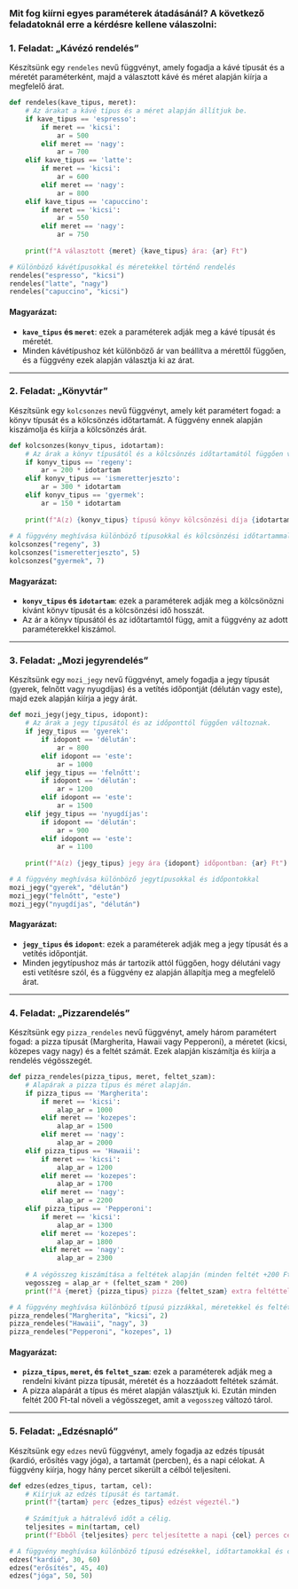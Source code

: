 ### Mit fog kiírni egyes paraméterek átadásánál? A következő feladatoknál erre a kérdésre kellene válaszolni:

### 1. Feladat: „Kávézó rendelés”

Készítsünk egy `rendeles` nevű függvényt, amely fogadja a kávé típusát és a méretét paraméterként, majd a választott kávé és méret alapján kiírja a megfelelő árat.

```python
def rendeles(kave_tipus, meret):
    # Az árakat a kávé típus és a méret alapján állítjuk be.
    if kave_tipus == 'espresso':
        if meret == 'kicsi':
            ar = 500
        elif meret == 'nagy':
            ar = 700
    elif kave_tipus == 'latte':
        if meret == 'kicsi':
            ar = 600
        elif meret == 'nagy':
            ar = 800
    elif kave_tipus == 'capuccino':
        if meret == 'kicsi':
            ar = 550
        elif meret == 'nagy':
            ar = 750
    
    print(f"A választott {meret} {kave_tipus} ára: {ar} Ft")

# Különböző kávétípusokkal és méretekkel történő rendelés
rendeles("espresso", "kicsi")
rendeles("latte", "nagy")
rendeles("capuccino", "kicsi")
```

#### Magyarázat:
- **`kave_tipus` és `meret`**: ezek a paraméterek adják meg a kávé típusát és méretét.
- Minden kávétípushoz két különböző ár van beállítva a mérettől függően, és a függvény ezek alapján választja ki az árat.

---

### 2. Feladat: „Könyvtár”

Készítsünk egy `kolcsonzes` nevű függvényt, amely két paramétert fogad: a könyv típusát és a kölcsönzés időtartamát. A függvény ennek alapján kiszámolja és kiírja a kölcsönzés árát.

```python
def kolcsonzes(konyv_tipus, idotartam):
    # Az árak a könyv típusától és a kölcsönzés időtartamától függően változnak.
    if konyv_tipus == 'regeny':
        ar = 200 * idotartam
    elif konyv_tipus == 'ismeretterjeszto':
        ar = 300 * idotartam
    elif konyv_tipus == 'gyermek':
        ar = 150 * idotartam
    
    print(f"A(z) {konyv_tipus} típusú könyv kölcsönzési díja {idotartam} napra: {ar} Ft")
    
# A függvény meghívása különböző típusokkal és kölcsönzési időtartammal
kolcsonzes("regeny", 3)
kolcsonzes("ismeretterjeszto", 5)
kolcsonzes("gyermek", 7)
```

#### Magyarázat:
- **`konyv_tipus` és `idotartam`**: ezek a paraméterek adják meg a kölcsönözni kívánt könyv típusát és a kölcsönzési idő hosszát.
- Az ár a könyv típusától és az időtartamtól függ, amit a függvény az adott paraméterekkel kiszámol.

---

### 3. Feladat: „Mozi jegyrendelés”

Készítsünk egy `mozi_jegy` nevű függvényt, amely fogadja a jegy típusát (gyerek, felnőtt vagy nyugdíjas) és a vetítés időpontját (délután vagy este), majd ezek alapján kiírja a jegy árát.

```python
def mozi_jegy(jegy_tipus, idopont):
    # Az árak a jegy típusától és az időponttól függően változnak.
    if jegy_tipus == 'gyerek':
        if idopont == 'délután':
            ar = 800
        elif idopont == 'este':
            ar = 1000
    elif jegy_tipus == 'felnőtt':
        if idopont == 'délután':
            ar = 1200
        elif idopont == 'este':
            ar = 1500
    elif jegy_tipus == 'nyugdíjas':
        if idopont == 'délután':
            ar = 900
        elif idopont == 'este':
            ar = 1100
    
    print(f"A(z) {jegy_tipus} jegy ára {idopont} időpontban: {ar} Ft")

# A függvény meghívása különböző jegytípusokkal és időpontokkal
mozi_jegy("gyerek", "délután")
mozi_jegy("felnőtt", "este")
mozi_jegy("nyugdíjas", "délután")
```

#### Magyarázat:
- **`jegy_tipus` és `idopont`**: ezek a paraméterek adják meg a jegy típusát és a vetítés időpontját.
- Minden jegytípushoz más ár tartozik attól függően, hogy délutáni vagy esti vetítésre szól, és a függvény ez alapján állapítja meg a megfelelő árat.

---

### 4. Feladat: „Pizzarendelés”

Készítsünk egy `pizza_rendeles` nevű függvényt, amely három paramétert fogad: a pizza típusát (Margherita, Hawaii vagy Pepperoni), a méretet (kicsi, közepes vagy nagy) és a feltét számát. Ezek alapján kiszámítja és kiírja a rendelés végösszegét.

```python
def pizza_rendeles(pizza_tipus, meret, feltet_szam):
    # Alapárak a pizza típus és méret alapján.
    if pizza_tipus == 'Margherita':
        if meret == 'kicsi':
            alap_ar = 1000
        elif meret == 'kozepes':
            alap_ar = 1500
        elif meret == 'nagy':
            alap_ar = 2000
    elif pizza_tipus == 'Hawaii':
        if meret == 'kicsi':
            alap_ar = 1200
        elif meret == 'kozepes':
            alap_ar = 1700
        elif meret == 'nagy':
            alap_ar = 2200
    elif pizza_tipus == 'Pepperoni':
        if meret == 'kicsi':
            alap_ar = 1300
        elif meret == 'kozepes':
            alap_ar = 1800
        elif meret == 'nagy':
            alap_ar = 2300
    
    # A végösszeg kiszámítása a feltétek alapján (minden feltét +200 Ft).
    vegosszeg = alap_ar + (feltet_szam * 200)
    print(f"A {meret} {pizza_tipus} pizza {feltet_szam} extra feltéttel: {vegosszeg} Ft")

# A függvény meghívása különböző típusú pizzákkal, méretekkel és feltétszámokkal
pizza_rendeles("Margherita", "kicsi", 2)
pizza_rendeles("Hawaii", "nagy", 3)
pizza_rendeles("Pepperoni", "kozepes", 1)
```

#### Magyarázat:
- **`pizza_tipus`, `meret`, és `feltet_szam`**: ezek a paraméterek adják meg a rendelni kívánt pizza típusát, méretét és a hozzáadott feltétek számát.
- A pizza alapárát a típus és méret alapján választjuk ki. Ezután minden feltét 200 Ft-tal növeli a végösszeget, amit a `vegosszeg` változó tárol.

---

### 5. Feladat: „Edzésnapló”

Készítsünk egy `edzes` nevű függvényt, amely fogadja az edzés típusát (kardió, erősítés vagy jóga), a tartamát (percben), és a napi célokat. A függvény kiírja, hogy hány percet sikerült a célból teljesíteni.

```python
def edzes(edzes_tipus, tartam, cel):
    # Kiírjuk az edzés típusát és tartamát.
    print(f"{tartam} perc {edzes_tipus} edzést végeztél.")
    
    # Számítjuk a hátralévő időt a célig.
    teljesites = min(tartam, cel)
    print(f"Ebből {teljesites} perc teljesítette a napi {cel} perces célt.")

# A függvény meghívása különböző típusú edzésekkel, időtartamokkal és célokkal
edzes("kardió", 30, 60)
edzes("erősítés", 45, 40)
edzes("jóga", 50, 50)
